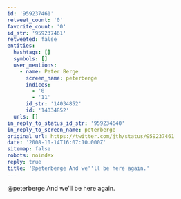 ```yaml
---
id: '959237461'
retweet_count: '0'
favorite_count: '0'
id_str: '959237461'
retweeted: false
entities:
  hashtags: []
  symbols: []
  user_mentions:
    - name: Peter Berge
      screen_name: peterberge
      indices:
        - '0'
        - '11'
      id_str: '14034852'
      id: '14034852'
  urls: []
in_reply_to_status_id_str: '959234640'
in_reply_to_screen_name: peterberge
original_url: https://twitter.com/jth/status/959237461
date: '2008-10-14T16:07:10.000Z'
sitemap: false
robots: noindex
reply: true
title: '@peterberge And we''ll be here again.'
---
```


@peterberge And we'll be here again.